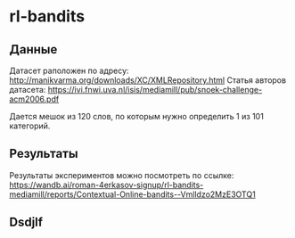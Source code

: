 # rl-bandits
## Данные

Датасет раположен по адресу: http://manikvarma.org/downloads/XC/XMLRepository.html
Статья авторов датасета: https://ivi.fnwi.uva.nl/isis/mediamill/pub/snoek-challenge-acm2006.pdf

Дается мешок из 120 слов, по которым нужно определить 1 из 101 категорий.

## Результаты
Результаты экспериментов можно посмотреть по ссылке:
https://wandb.ai/roman-4erkasov-signup/rl-bandits-mediamill/reports/Contextual-Online-bandits--Vmlldzo2MzE3OTQ1

## Dsdjlf
